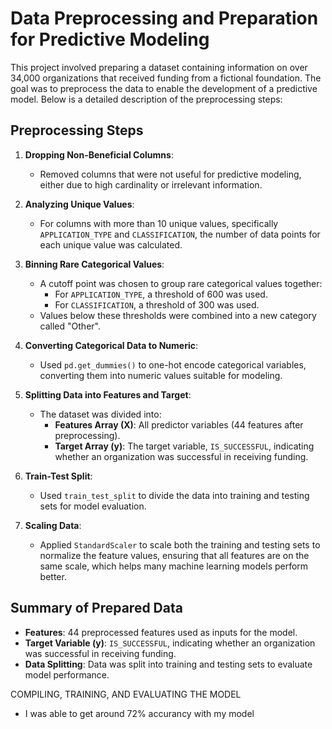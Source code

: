 # Data Preprocessing and Preparation for Predictive Modeling

This project involved preparing a dataset containing information on over 34,000 organizations that received funding from a fictional foundation. The goal was to preprocess the data to enable the development of a predictive model. Below is a detailed description of the preprocessing steps:

## Preprocessing Steps

1. **Dropping Non-Beneficial Columns**:
   - Removed columns that were not useful for predictive modeling, either due to high cardinality or irrelevant information.

2. **Analyzing Unique Values**:
   - For columns with more than 10 unique values, specifically `APPLICATION_TYPE` and `CLASSIFICATION`, the number of data points for each unique value was calculated.

3. **Binning Rare Categorical Values**:
   - A cutoff point was chosen to group rare categorical values together:
     - For `APPLICATION_TYPE`, a threshold of 600 was used.
     - For `CLASSIFICATION`, a threshold of 300 was used.
   - Values below these thresholds were combined into a new category called "Other".

4. **Converting Categorical Data to Numeric**:
   - Used `pd.get_dummies()` to one-hot encode categorical variables, converting them into numeric values suitable for modeling.

5. **Splitting Data into Features and Target**:
   - The dataset was divided into:
     - **Features Array (X)**: All predictor variables (44 features after preprocessing).
     - **Target Array (y)**: The target variable, `IS_SUCCESSFUL`, indicating whether an organization was successful in receiving funding.

6. **Train-Test Split**:
   - Used `train_test_split` to divide the data into training and testing sets for model evaluation.

7. **Scaling Data**:
   - Applied `StandardScaler` to scale both the training and testing sets to normalize the feature values, ensuring that all features are on the same scale, which helps many machine learning models perform better.

## Summary of Prepared Data

- **Features**: 44 preprocessed features used as inputs for the model.
- **Target Variable (y)**: `IS_SUCCESSFUL`, indicating whether an organization was successful in receiving funding.
- **Data Splitting**: Data was split into training and testing sets to evaluate model performance.

COMPILING, TRAINING, AND EVALUATING THE MODEL
 - I was able to get around 72% accurancy with my model 
